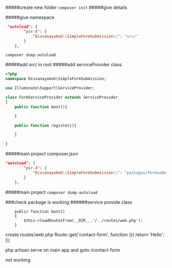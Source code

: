 #####create new folder
```composer init```
#####give details

#####give namespace
```json
 "autoload": {
        "psr-4": {
            "DissanayakeG\\SimpleFormSubmission\\": "src/"
        }
    },
   ``` 
```composer dump-autoload```

#####add src/ in root
#####add serviceProvider class

```php
<?php
namespace DissanayakeG\SimpleFormSubmission;

use Illuminate\Support\ServiceProvider;

class FormServiceProvider extends ServiceProvider
{
    public function boot(){

    }

    public function register(){

    }

}
```
#####main project composer.json
```json
"autoload": {
        "psr-4": {
            "DissanayakeG\\SimpleFormSubmission\\": "packages/formsubmission/src/"
        }
    },
```
#####main project
```composer dump-autoload```

###check package is working
######service provide class
```
    public function boot()
    {
        $this->loadRoutesFrom(__DIR__.'/../routes/web.php');
    }
```
create routes/web.php
Route::get('contact-form', function (){
    return 'Hello';
});

php artisan serve on main app and goto /contact-form

not working
